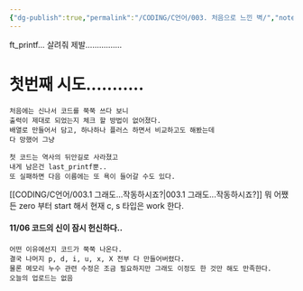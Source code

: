 ```yaml
---
{"dg-publish":true,"permalink":"/CODING/C언어/003. 처음으로 느낀 벽/","noteIcon":"2"}
---
```


ft_printf...
살려줘 제발................
# 첫번째 시도...........

	처음에는 신나서 코드를 쭉쭉 쓰다 보니
	출력이 제대로 되었는지 체크 할 방법이 없어졌다.
	배열로 만들어서 담고, 하나하나 플러스 하면서 비교하고도 해봤는데
	다 망했어 그냥

	첫 코드는 역사의 뒤안길로 사라졌고
	내게 남은건 last_printf뿐..
	또 실패하면 다음 이름에는 또 욕이 들어갈 수도 있다.
[[CODING/C언어/003.1 그래도...작동하시죠?\|003.1 그래도...작동하시죠?]]
	뭐 어쨌든 zero 부터 start 해서 현재 c, s 타입은 work 한다.

#### 11/06 코드의 신이 잠시 헌신하다..
	어떤 이유에선지 코드가 쭉쭉 나온다.
	결국 나머지 p, d, i, u, x, X 전부 다 만들어버렸다.
	물론 메모리 누수 관련 수정은 조금 필요하지만 그래도 이정도 한 것만 해도 만족한다.
	오늘의 업로드는 없음
